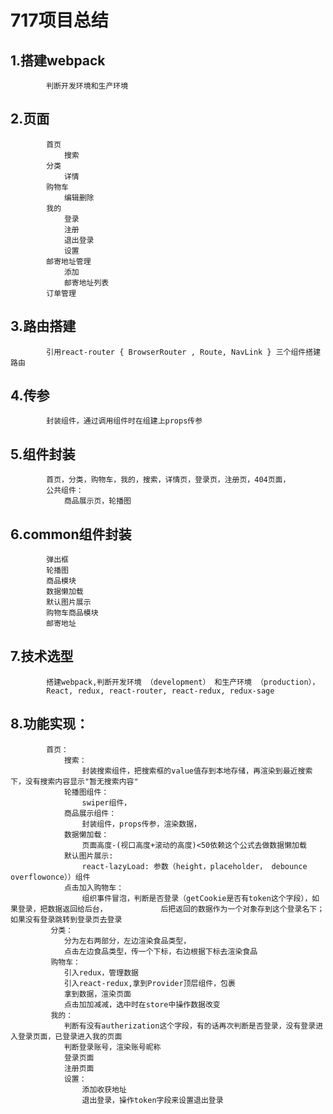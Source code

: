 #       717项目总结

##      1.搭建webpack
            判断开发环境和生产环境
##      2.页面
            首页
                搜索
            分类
                详情
            购物车
                编辑删除
            我的
                登录
                注册
                退出登录
                设置
            邮寄地址管理
                添加
                邮寄地址列表
            订单管理
##      3.路由搭建
            引用react-router { BrowserRouter , Route, NavLink } 三个组件搭建路由
##      4.传参
            封装组件，通过调用组件时在组建上props传参
##      5.组件封装
            首页，分类，购物车，我的，搜索，详情页，登录页，注册页，404页面，
            公共组件：
                商品展示页，轮播图
##      6.common组件封装
            弹出框
            轮播图
            商品模块
            数据懒加载
            默认图片展示
            购物车商品模块
            邮寄地址

##      7.技术选型

            搭建webpack,判断开发环境 （development） 和生产环境 （production），
            React, redux, react-router, react-redux, redux-sage
##      8.功能实现：
            首页：
                搜索：
                    封装搜索组件，把搜索框的value值存到本地存储，再渲染到最近搜索下，没有搜索内容显示"暂无搜索内容"
                轮播图组件：
                    swiper组件，
                商品展示组件：
                    封装组件，props传参，渲染数据，
                数据懒加载：
                    页面高度-(视口高度+滚动的高度)<50依赖这个公式去做数据懒加载
                默认图片展示:
                    react-lazyLoad: 参数（height，placeholder， debounce overflowonce））组件
                点击加入购物车：
                    组织事件冒泡，判断是否登录（getCookie是否有token这个字段），如果登录，把数据返回给后台，            后把返回的数据作为一个对象存到这个登录名下；如果没有登录跳转到登录页去登录
             分类：
                分为左右两部分，左边渲染食品类型，
                点击左边食品类型，传一个下标，右边根据下标去渲染食品
             购物车：
                引入redux，管理数据
                引入react-redux,拿到Provider顶层组件，包裹
                拿到数据，渲染页面
                点击加加减减，选中时在store中操作数据改变
             我的：
                判断有没有autherization这个字段，有的话再次判断是否登录，没有登录进入登录页面，已登录进入我的页面
                判断登录账号，渲染账号昵称
                登录页面
                注册页面
                设置：
                    添加收获地址
                    退出登录，操作token字段来设置退出登录